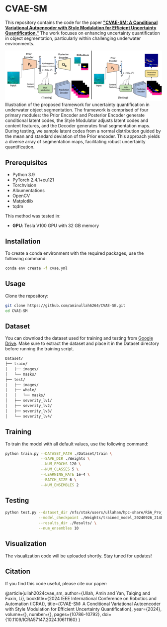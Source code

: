 # CVAE-SM
This repository contains the code for the paper [**"CVAE-SM: A Conditional Variational Autoencoder with Style Modulation for Efficient Uncertainty Quantification."**](https://ieeexplore.ieee.org/abstract/document/10611160) The work focuses on enhancing uncertainty quantification in object segmentation, particularly within challenging underwater environments.

![Framework](Dataset/Framework.jpg)
Illustration of the proposed framework for uncertainty quantification in underwater object segmentation. The framework is comprised of four primary modules: the Prior Encoder and Posterior Encoder generate conditional latent codes, the Style Modulator adjusts latent codes and content features, and the Decoder generates final segmentation maps. During testing, we sample latent codes from a normal distribution guided by the mean and standard deviation of the Prior encoder. This approach yields a diverse array of segmentation maps, facilitating robust uncertainty quantification.


## Prerequisites
- Python 3.9
- PyTorch 2.4.1+cu121
- Torchvision
- Albumentations
- OpenCV
- Matplotlib
- tqdm

This method was tested in:
- **GPU**: Tesla V100 GPU with 32 GB memory

## Installation 
To create a conda environment with the required packages, use the following command:
```bash
conda env create -f cvae.yml
```


## Usage
Clone the repository:
```bash
git clone https://github.com/aminullah6264/CVAE-SE.git
cd CVAE-SM
```

## Dataset
You can download the dataset used for training and testing from [Google Drive](https://drive.google.com/drive/folders/1dL5-hos6iCvAwG2qCPWT7DIbdND3y4_2?usp=sharing).
Make sure to extract the dataset and place it in the Dataset directory before running the training script.

```bash
Dataset/
├── train/
│   ├── images/
│   └── masks/
├── test/
│   ├── images/
│   ├── whole/
│   │   └── masks/
│   ├── severity_lv1/
│   ├── severity_lv2/
│   ├── severity_lv3/
│   └── severity_lv4/
```





## Training

To train the model with all default values, use the following command:

```bash
python train.py --DATASET_PATH ./Dataset/train \
                --SAVE_DIR ./Weights \
                --NUM_EPOCHS 120 \
                --NUM_CLASSES 5 \
                --LEARNING_RATE 1e-4 \
                --BATCH_SIZE 6 \
                --NUM_ENSEMBLES 2 
```

## Testing

```bash
python test.py --dataset_dir /nfs/stak/users/ullaham/hpc-share/RSA_Project/2023/segmentation-pytorch/test_val/ \
               --model_checkpoint ./Weights/trained_model_20240926_214052/CVAE_SE_FCN_with_Modulation_SingleGPU.pth \
               --results_dir ./Results/ \
               --num_ensembles 10

```

## Visualization

The visualization code will be uploaded shortly. Stay tuned for updates!



## Citation
If you find this code useful, please cite our paper:

@article{ullah2024cvae_sm,
  author={Ullah, Amin and Yan, Taiqing and Fuxin, Li},
  booktitle={2024 IEEE International Conference on Robotics and Automation (ICRA)}, 
  title={CVAE-SM: A Conditional Variational Autoencoder with Style Modulation for Efficient Uncertainty Quantification}, 
  year={2024},
  volume={},
  number={},
  pages={10786-10792},
  doi={10.1109/ICRA57147.2024.10611160}
  }


